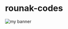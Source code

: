 # rounak-codes
 
<image src = "https://github.com/rounak-codes/rounak-codes/assets/76109002/c76bff00-09fc-4051-925f-8f73f7879fcd" alt="my banner">
